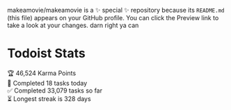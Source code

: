 makeamovie/makeamovie is a ✨ special ✨ repository because its `README.md` (this file) appears on your GitHub profile.
You can click the Preview link to take a look at your changes. darn right ya can

# Todoist Stats

<!-- TODO-IST:START -->
🏆  46,524 Karma Points           
🌸  Completed 18 tasks today           
✅  Completed 33,079 tasks so far           
⏳  Longest streak is 328 days
<!-- TODO-IST:END -->